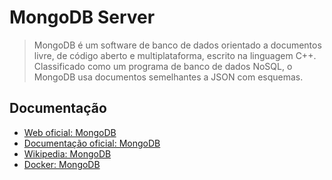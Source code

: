# MongoDB Server

> MongoDB é um software de banco de dados orientado a documentos livre, de código aberto e multiplataforma, escrito na linguagem C++. Classificado como um programa de banco de dados NoSQL, o MongoDB usa documentos semelhantes a JSON com esquemas.

## Documentação

* [Web oficial: MongoDB](https://www.mongodb.com/)
* [Documentação oficial: MongoDB](https://www.mongodb.com/docs/)
* [Wikipedia: MongoDB](https://pt.wikipedia.org/wiki/MongoDB)
* [Docker: MongoDB](https://hub.docker.com/_/mongo)